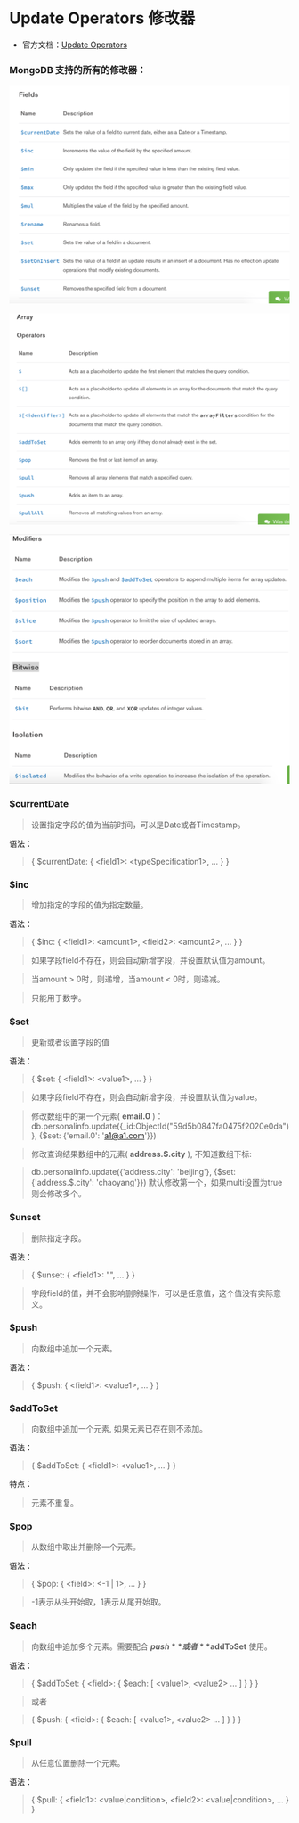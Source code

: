 # Update Operators 修改器

* 官方文档：[Update Operators](https://docs.mongodb.com/master/reference/operator/update/)

### MongoDB 支持的所有的修改器：

![fields](img/cmd/fields.png)

![array](img/cmd/array.png)

![modifiers](img/cmd/modifiers.png)


### $currentDate

> 设置指定字段的值为当前时间，可以是Date或者Timestamp。


语法：
> { $currentDate: { \<field1>: \<typeSpecification1>, ... } }


### $inc

> 增加指定的字段的值为指定数量。

语法：

> { $inc: { \<field1>: \<amount1>, \<field2>: \<amount2>, ... } }


> 如果字段field不存在，则会自动新增字段，并设置默认值为amount。

> 当amount > 0时，则递增，当amount < 0时，则递减。

> 只能用于数字。


### $set

> 更新或者设置字段的值

语法：

> { $set: { \<field1>: \<value1>, ... } }

> 如果字段field不存在，则会自动新增字段，并设置默认值为value。

> 修改数组中的第一个元素( **email.0** )：db.personalinfo.update({_id:ObjectId("59d5b0847fa0475f2020e0da")}, {$set: {'email.0': 'a1@a1.com'}})

> 修改查询结果数组中的元素( **address.$.city** ), 不知道数组下标:

> db.personalinfo.update({'address.city': 'beijing'}, {$set: {'address.$.city': 'chaoyang'}}) 默认修改第一个，如果multi设置为true则会修改多个。



### $unset

> 删除指定字段。

语法：

> { $unset: { \<field1>: "", ... } }

> 字段field的值，并不会影响删除操作，可以是任意值，这个值没有实际意义。



### $push

> 向数组中追加一个元素。

语法：

> { $push: { \<field1>: \<value1>, ... } }

### $addToSet

> 向数组中追加一个元素, 如果元素已存在则不添加。

语法：

> { $addToSet: { \<field1>: \<value1>, ... } }

特点：

> 元素不重复。

### $pop

> 从数组中取出并删除一个元素。

语法：

> { $pop: { \<field>: <-1 | 1>, ... } }

> -1表示从头开始取，1表示从尾开始取。


### $each

> 向数组中追加多个元素。需要配合 **$push** 或者 **$addToSet** 使用。

语法：

> { $addToSet: { \<field>: { $each: \[ \<value1>, \<value2> ... ] } } }

> 或者

> { $push: { \<field>: { $each: \[ \<value1>, \<value2> ... ] } } }


### $pull

> 从任意位置删除一个元素。

语法：

> { $pull: { \<field1>: <value|condition>, \<field2>: <value|condition>, ... } }




























































